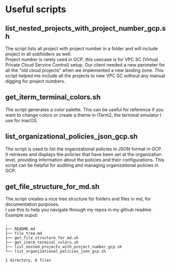 # Useful scripts

## list_nested_projects_with_project_number_gcp.sh
The script lists all project with project number in a folder and will include project in all subfolders as well. </br>
Project number is rarely used in GCP, this usecase is for VPC SC (Virtual Private Cloud Service Control) setup.
Our client needed a new perimeter for all the "old cloud projects" when we implemented a new landing zone.
This script helped me include all the projects to new VPC SC without any manual digging for project numbers.
</br>

## get_iterm_terminal_colors.sh
The script generates a color palette. This can be useful for reference if you want to change colors or create a theme in iTerm2, the terminal emulator I use for macOS.
</br>

## list_organizational_policies_json_gcp.sh
The script is used to list the organizational policies in JSON format in GCP. It retrieves and displays the policies that have been set at the organization level, providing information about the policies and their configurations. This script can be helpful for auditing and managing organizational policies in GCP.
</br>

## get_file_structure_for_md.sh
The script creates a nice tree structure for folders and files in md, for documentation purposes. </br>
I use this to help you navigate through my repos in my github readme. Example ouput:
```
.
├── README.md
├── file_tree.md
├── get_file_structure_for_md.sh
├── get_iterm_terminal_colors.sh
├── list_nested_projects_with_project_number_gcp.sh
└── list_organizational_policies_json_gcp.sh

1 directory, 6 files
```

